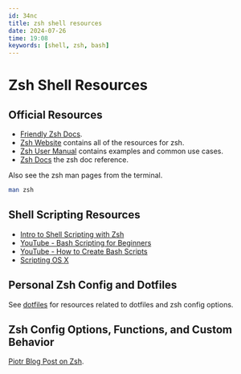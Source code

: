 ```yaml
---
id: 34nc
title: zsh shell resources
date: 2024-07-26
time: 19:08
keywords: [shell, zsh, bash] 
---
```


# Zsh Shell Resources 

## Official Resources

- [Friendly Zsh Docs](https://zsh-manual.netlify.app/the-z-shell-manual). 
- [Zsh Website](https://zsh.sourceforge.io) contains all of the resources for zsh.
- [Zsh User Manual](https://zsh.sourceforge.io/Guide/zshguide.html) contains examples and common use cases.
- [Zsh Docs](https://zsh.sourceforge.io/Doc/Release/zsh_toc.html) the zsh doc reference.

Also see the zsh man pages from the terminal.

```sh
man zsh
```

## Shell Scripting Resources

- [Intro to Shell Scripting with Zsh](https://hcsonline.com/support/white-papers/introduction-to-shell-scripting-using-zsh) 
- [YouTube - Bash Scripting for Beginners](https://youtu.be/tK9Oc6AEnR4?si=FTTDaVGYaUZ8hRrm)  
- [YouTube - How to Create Bash Scripts](https://youtu.be/KG97VzMjfMg?si=WfJnc2PQZfgX69CE) 
- [Scripting OS X](https://scriptingosx.com/2019/06/moving-to-zsh/) 

## Personal Zsh Config and Dotfiles

See [dotfiles](pdel%20dotfiles.md) for resources related to dotfiles and zsh 
config options. 

## Zsh Config Options, Functions, and Custom Behavior

[Piotr Blog Post on Zsh](https://itnext.io/the-zsh-shell-tricks-i-wish-id-known-earlier-ae99e91c53c2). 

